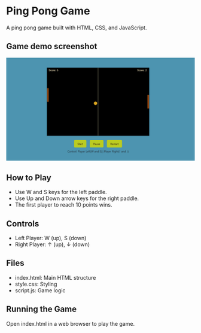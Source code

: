 # Ping Pong Game

A ping pong game built with HTML, CSS, and JavaScript.

## Game demo screenshot
![demo](image.png)

## How to Play

- Use W and S keys for the left paddle.
- Use Up and Down arrow keys for the right paddle.
- The first player to reach 10 points wins.


## Controls

- Left Player: W (up), S (down)
- Right Player: ↑ (up), ↓ (down)

## Files

- index.html: Main HTML structure
- style.css: Styling 
- script.js: Game logic

## Running the Game

Open index.html in a web browser to play the game.
